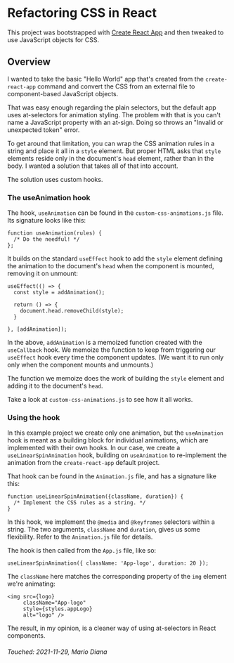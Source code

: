 # Refactoring CSS in React

This project was bootstrapped with [Create React App](https://github.com/facebook/create-react-app) and then tweaked to use JavaScript objects for CSS.

## Overview

I wanted to take the basic "Hello World" app that's created from the `create-react-app` command and convert the CSS from an external file to component-based JavaScript objects. 

That was easy enough regarding the plain selectors, but the default app uses at-selectors for animation styling. The problem with that is you can't name a JavaScript property with an at-sign. Doing so throws an "Invalid or unexpected token" error.

To get around that limitation, you can wrap the CSS animation rules in a string and place it all in a `style` element. But proper HTML asks that `style` elements reside only in the document's `head` element, rather than in the body. I wanted a solution that takes all of that into account.

The solution uses custom hooks.

### The useAnimation hook

The hook, `useAnimation` can be found in the `custom-css-animations.js` file. Its signature looks like this:

```
function useAnimation(rules) { 
  /* Do the needful! */ 
};
```

It builds on the standard `useEffect` hook to add the `style` element defining the animation to the document's `head` when the component is mounted, removing it on unmount:

```
useEffect(() => {
  const style = addAnimation();

  return () => {
    document.head.removeChild(style);
  }

}, [addAnimation]);
  ```
In the above, `addAnimation` is a memoized function created with the `useCallback` hook. We memoize the function to keep from triggering our `useEffect` hook every time the component updates. (We want it to run only only when the component mounts and unmounts.) 

The function we memoize does the work of building the `style` element and adding it to the document's `head`.

Take a look at `custom-css-animations.js` to see how it all works.

### Using the hook

In this example project we create only one animation, but the `useAnimation` hook is meant as a building block for individual animations, which are implemented with their own hooks. In our case, we create a `useLinearSpinAnimation` hook, building on `useAnimation` to re-implement the animation from the `create-react-app` default project.

That hook can be found in the `Animation.js` file, and has a signature like this:

```
function useLinearSpinAnimation({className, duration}) {
  /* Implement the CSS rules as a string. */
}
```

In this hook, we implement the `@media` and `@keyframes` selectors within a string. The two arguments, `className` and `duration`, gives us some flexibility. Refer to the `Animation.js` file for details.

The hook is then called from the `App.js` file, like so:

```
useLinearSpinAnimation({ className: 'App-logo', duration: 20 });
```

The `className` here matches the corresponding property of the `img` element we're animating:

```
<img src={logo} 
     className="App-logo"
     style={styles.appLogo} 
     alt="logo" />
```

The result, in my opinion, is a cleaner way of using at-selectors in React components.

###### Touched: 2021-11-29, Mario Diana

